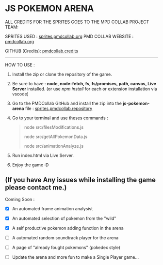# JS POKEMON ARENA

ALL CREDITS FOR THE SPRITES GOES TO THE MPD COLLAB PROJECT TEAM: 

SPRITES USED : [sprites.pmdcollab.org](https://sprites.pmdcollab.org/)
PMD COLLAB WEBSITE : [pmdcollab.org](https://pmdcollab.org/)

GITHUB (Credits): [pmdcollab.credits](https://github.com/PMDCollab/SpriteCollab/blob/master/spritebot_credits.txt)

---

HOW TO USE : 

1) Install the zip or clone the repository of the game.

2) Be sure to have : **node, node-fetch, fs, fs/promises, path, canvas, Live Server** installed. (or use *npm install* for each or extension installation via vscode)

3) Go to the PMDCollab GitHub and install the zip into the **js-pokemon-arena** file : 
[sprites.pmdcollab.repository](https://github.com/PMDCollab/SpriteCollab/tree/master)

4) Go to your terminal and use theses commands :

    >   node src/filesModifications.js
    >
    >   node src/getAllPokemonData.js
    >
    >   node src/animationAnalyze.js

5) Run index.html via Live Server.

6) Enjoy the game :D


(If you have Any issues while installing the game please contact me.)
---
Coming Soon :

- [X] An automated frame animation analysist

- [X] An automated selection of pokemon from the "wild"

- [X] A self productive pokemon adding function in the arena

- [ ] A automated random soundtrack player for the arena

- [ ] A page of "already fought pokemons" (pokedex style)

- [ ] Update the arena and more fun to make a Single Player game...
